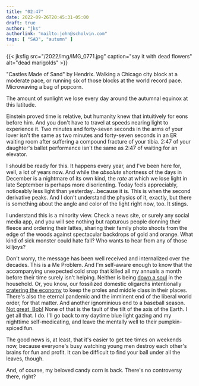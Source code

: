 ```yaml
---
title: "02:47"
date: 2022-09-26T20:45:31-05:00
draft: true
author: "jks"
authorlink: "mailto:john@scholvin.com"
tags: [ "SAD", "autumn" ]
---
```


{{< jksfig src="/2022/img/IMG_0771.jpg" caption="say it with dead flowers" alt="dead marigolds" >}}

"Castles Made of Sand" by Hendrix.  Walking a Chicago city block at a moderate pace, or running six of those blocks at the world record pace. Microwaving a bag of popcorn.

The amount of sunlight we lose every day around the autumnal equinox at this latitude.

Einstein proved time is relative, but humanity knew that intuitively for eons before him. And you don't have to travel at speeds nearing light to experience it. Two minutes and forty-seven seconds in the arms of your lover isn't the same as two minutes and forty-seven seconds in an ER waiting room after suffering a compound fracture of your tibia. 2:47 of your daughter's ballet performance isn't the same as 2:47 of waiting for an elevator.

I should be ready for this. It happens every year, and I've been here for, well, a lot of years now. And while the _absolute_ shortness of the days in December is a nightmare of its own kind, the _rate_ at which we lose light in late September is perhaps more disorienting. Today feels appreciably, noticeably less light than yesterday...because it is. This is when the second derivative peaks. And I don't understand the physics of it, exactly, but there is something about the angle and color of the light right now, too. It stings.

I understand this is a minority view. Check a news site, or surely any social media app, and you will see nothing but rapturous people donning their fleece and ordering their lattes, sharing their family photo shoots from the edge of the woods against spectacular backdrops of gold and orange. What kind of sick monster could hate fall? Who wants to hear from any of those killjoys? 

Don't worry, the message has been well received and internalized over the decades. This is a Me Problem. And I'm self-aware enough to know that the accompanying unexpected cold snap that killed all my annuals a month before their time surely isn't helping. Neither is being [down a soul](https://scholvin.com/posts/2022/08/21/turn-turn-turn/) in the household. Or, you know, our fossilized domestic oligarchs intentionally [cratering the economy](https://www.cbsnews.com/news/fed-interest-rates-unemployment-inflation-layoffs/) to keep the proles and middle class in their places. There's also the eternal pandemic and the imminent end of the liberal world order, for that matter. And another ignominious end to a baseball season. [Not great, Bob!]( https://www.youtube.com/watch?v=MpUWrl3-mc8) None of that is the fault of the tilt of the axis of the Earth. I get all that. I do. I'll go back to my daytime blue light gazing and my nighttime self-medicating, and leave the mentally well to their pumpkin-spiced fun.

The good news is, at least, that it's easier to get tee times on weekends now, because everyone's busy watching young men destroy each other's brains for fun and profit. It can be difficult to find your ball under all the leaves, though.

And, of course, my beloved candy corn is back. There's no controversy there, right?

